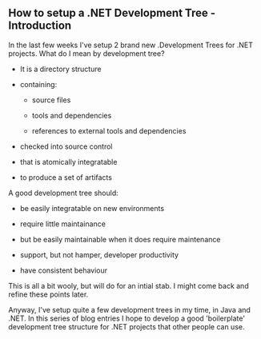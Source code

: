 ## How to setup a .NET Development Tree - Introduction

In the last few weeks I've setup 2 brand new .Development Trees for .NET projects. What do I mean by development tree?

* It is a directory structure 
* containing: 
	* source files 
	* tools and dependencies 
	* references to external tools and dependencies 
* checked into source control 
* that is atomically integratable 
* to produce a set of artifacts 

A good development tree should:

* be easily integratable on new environments 
* require little maintainance 
* but be easily maintainable when it does require maintenance 
* support, but not hamper, developer productivity 
* have consistent behaviour 

This is all a bit wooly, but will do for an intial stab. I might come back and refine these points later. 

Anyway, I've setup quite a few development trees in my time, in Java and .NET. In this series of blog entries I hope to develop a good 'boilerplate' development tree structure for .NET projects that other people can use. 